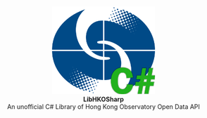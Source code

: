 <p align="center">
<img src="ReadmeImages/HKOSharp_Logo.png" height=200/><br>
<strong>LibHKOSharp</strong><br>
An unofficial C# Library of Hong Kong Observatory Open Data API
</p>
